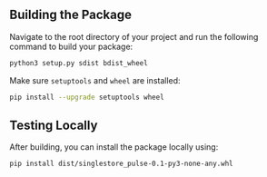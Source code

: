 ## Building the Package

Navigate to the root directory of your project and run the following command to build your package:
```bash
python3 setup.py sdist bdist_wheel
```

Make sure `setuptools` and `wheel` are installed:
```bash
pip install --upgrade setuptools wheel
```

## Testing Locally

After building, you can install the package locally using:
```bash
pip install dist/singlestore_pulse-0.1-py3-none-any.whl
```
